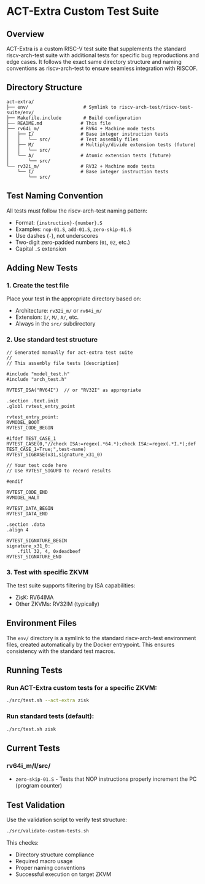# ACT-Extra Custom Test Suite

## Overview
ACT-Extra is a custom RISC-V test suite that supplements the standard riscv-arch-test suite with additional tests for specific bug reproductions and edge cases. It follows the exact same directory structure and naming conventions as riscv-arch-test to ensure seamless integration with RISCOF.

## Directory Structure
```
act-extra/
├── env/                    # Symlink to riscv-arch-test/riscv-test-suite/env/
├── Makefile.include        # Build configuration
├── README.md              # This file
├── rv64i_m/               # RV64 + Machine mode tests
│   ├── I/                 # Base integer instruction tests
│   │   └── src/           # Test assembly files
│   ├── M/                 # Multiply/divide extension tests (future)
│   │   └── src/
│   └── A/                 # Atomic extension tests (future)
│       └── src/
└── rv32i_m/               # RV32 + Machine mode tests
    └── I/                 # Base integer instruction tests
        └── src/
```

## Test Naming Convention
All tests must follow the riscv-arch-test naming pattern:
- Format: `{instruction}-{number}.S`
- Examples: `nop-01.S`, `add-01.S`, `zero-skip-01.S`
- Use dashes (`-`), not underscores
- Two-digit zero-padded numbers (`01`, `02`, etc.)
- Capital `.S` extension

## Adding New Tests

### 1. Create the test file
Place your test in the appropriate directory based on:
- Architecture: `rv32i_m/` or `rv64i_m/`
- Extension: `I/`, `M/`, `A/`, etc.
- Always in the `src/` subdirectory

### 2. Use standard test structure
```assembly
// Generated manually for act-extra test suite
//
// This assembly file tests [description]

#include "model_test.h"
#include "arch_test.h"

RVTEST_ISA("RV64I")  // or "RV32I" as appropriate

.section .text.init
.globl rvtest_entry_point

rvtest_entry_point:
RVMODEL_BOOT
RVTEST_CODE_BEGIN

#ifdef TEST_CASE_1
RVTEST_CASE(0,"//check ISA:=regex(.*64.*);check ISA:=regex(.*I.*);def TEST_CASE_1=True;",test-name)
RVTEST_SIGBASE(x31,signature_x31_0)

// Your test code here
// Use RVTEST_SIGUPD to record results

#endif

RVTEST_CODE_END
RVMODEL_HALT

RVTEST_DATA_BEGIN
RVTEST_DATA_END

.section .data
.align 4

RVTEST_SIGNATURE_BEGIN
signature_x31_0:
    .fill 32, 4, 0xdeadbeef
RVTEST_SIGNATURE_END
```

### 3. Test with specific ZKVM
The test suite supports filtering by ISA capabilities:
- ZisK: RV64IMA
- Other ZKVMs: RV32IM (typically)

## Environment Files
The `env/` directory is a symlink to the standard riscv-arch-test environment files, created automatically by the Docker entrypoint. This ensures consistency with the standard test macros.

## Running Tests

### Run ACT-Extra custom tests for a specific ZKVM:
```bash
./src/test.sh --act-extra zisk
```

### Run standard tests (default):
```bash
./src/test.sh zisk
```

## Current Tests

### rv64i_m/I/src/
- `zero-skip-01.S` - Tests that NOP instructions properly increment the PC (program counter)

## Test Validation
Use the validation script to verify test structure:
```bash
./src/validate-custom-tests.sh
```

This checks:
- Directory structure compliance
- Required macro usage
- Proper naming conventions
- Successful execution on target ZKVM
